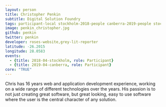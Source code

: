 ```yaml
---
layout: person
title: Christopher Penkin
subtitle: Digital Solution Foundry
tags: participant-local stockholm-2018-people canberra-2019-people stockholm-2018-local canberra-2019-local
image: penkin_christopher.jpg
github: penkin
twitter: penkin
developer: roses-website,grey-lit-reporter
latitude: -26.2015
longitude: 28.0583
events:
  - {title: 2018-04-stockholm, role: Participant}
  - {title: 2019-04-canberra, role: Participant}
core: "TRUE"
---
```

Chris has 16 years web and application development experience, working on a wide range of different technologies over the years. His passion is to not just creating great software, but great looking, easy to use software where the user is the central character of any solution.